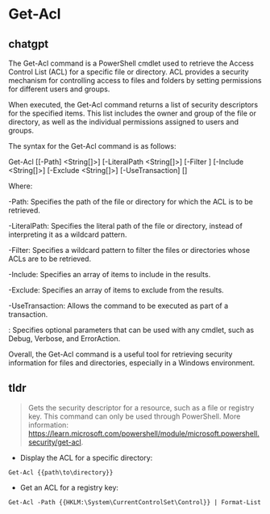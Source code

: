 # Get-Acl 
## chatgpt 
The Get-Acl command is a PowerShell cmdlet used to retrieve the Access Control List (ACL) for a specific file or directory. ACL provides a security mechanism for controlling access to files and folders by setting permissions for different users and groups.

When executed, the Get-Acl command returns a list of security descriptors for the specified items. This list includes the owner and group of the file or directory, as well as the individual permissions assigned to users and groups.

The syntax for the Get-Acl command is as follows:

Get-Acl [[-Path] <String[]>] [-LiteralPath <String[]>] [-Filter <String>] [-Include <String[]>] [-Exclude <String[]>] [-UseTransaction] [<CommonParameters>]

Where:

-Path: Specifies the path of the file or directory for which the ACL is to be retrieved.

-LiteralPath: Specifies the literal path of the file or directory, instead of interpreting it as a wildcard pattern.

-Filter: Specifies a wildcard pattern to filter the files or directories whose ACLs are to be retrieved.

-Include: Specifies an array of items to include in the results.

-Exclude: Specifies an array of items to exclude from the results.

-UseTransaction: Allows the command to be executed as part of a transaction.

<CommonParameters>: Specifies optional parameters that can be used with any cmdlet, such as Debug, Verbose, and ErrorAction.

Overall, the Get-Acl command is a useful tool for retrieving security information for files and directories, especially in a Windows environment. 

## tldr 
 
> Gets the security descriptor for a resource, such as a file or registry key.
> This command can only be used through PowerShell.
> More information: <https://learn.microsoft.com/powershell/module/microsoft.powershell.security/get-acl>.

- Display the ACL for a specific directory:

`Get-Acl {{path\to\directory}}`

- Get an ACL for a registry key:

`Get-Acl -Path {{HKLM:\System\CurrentControlSet\Control}} | Format-List`
